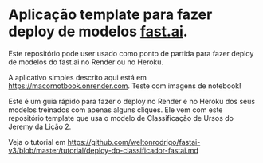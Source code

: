# Aplicação template para fazer deploy de modelos [fast.ai](https://www.fast.ai).

Este repositório pode user usado como ponto de partida para fazer deploy de modelos do fast.ai no Render ou no Heroku.

A aplicativo simples descrito aqui está em https://macornotbook.onrender.com. Teste com imagens de notebook!

Este é um guia rápido para fazer o deploy no Render e no Heroku dos seus modelos treinados com apenas alguns cliques. Ele vem com este repositório template que usa o modelo de Classificação de Ursos do Jeremy da Lição 2.

Veja o tutorial em https://github.com/weltonrodrigo/fastai-v3/blob/master/tutorial/deploy-do-classificador-fastai.md
